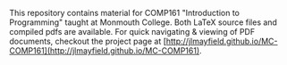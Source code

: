 This repository contains material for COMP161 "Introduction to Programming" taught at Monmouth College.  Both LaTeX source files and compiled pdfs are available.  For quick navigating & viewing of PDF documents, checkout the project page at
[http://jlmayfield.github.io/MC-COMP161](http://jlmayfield.github.io/MC-COMP161).
